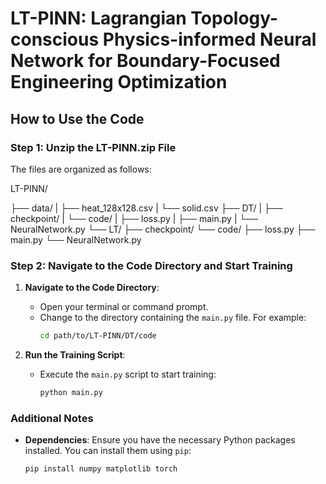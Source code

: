 # LT-PINN: Lagrangian Topology-conscious Physics-informed Neural Network for Boundary-Focused Engineering Optimization

## How to Use the Code

### Step 1: Unzip the LT-PINN.zip File

The files are organized as follows:

LT-PINN/

├── data/
|  ├── heat_128x128.csv
|  └── solid.csv
├── DT/
|  ├── checkpoint/
|  └── code/
|     ├── loss.py
|     ├── main.py
|     └── NeuralNetwork.py
└── LT/
   ├── checkpoint/
   └── code/
       ├── loss.py
       ├── main.py
       └── NeuralNetwork.py



### Step 2: Navigate to the Code Directory and Start Training

1. **Navigate to the Code Directory**:
   - Open your terminal or command prompt.
   - Change to the directory containing the `main.py` file. For example:
     ```bash
     cd path/to/LT-PINN/DT/code
     ```

2. **Run the Training Script**:
   - Execute the `main.py` script to start training:
     ```bash
     python main.py
     ```

### Additional Notes

- **Dependencies**: Ensure you have the necessary Python packages installed. You can install them using `pip`:
  ```bash
  pip install numpy matplotlib torch
